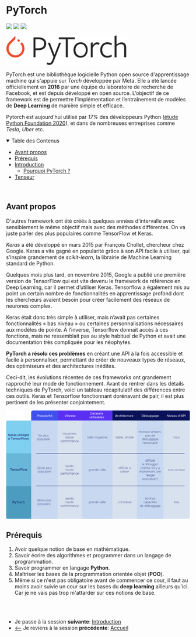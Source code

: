 # PyTorch
![](https://img.shields.io/badge/pytorch-1.13.1-orange)
![](https://img.shields.io/badge/lastest-2023--03--16-success)
![](https://img.shields.io/badge/contact-dr.mokira%40gmail.com-blueviolet)

![](./images/Pytorch_logo.png)

PyTorch est une bibliothèque logicielle Python open source d'apprentissage machine qui s'appuie sur *Torch* développée par Meta. Elle a été lancée officiellement en **2016** par une équipe du laboratoire de recherche de Facebook, et est depuis développé en open source. L’objectif de ce framework est de permettre l’implémentation et l’entraînement de modèles de **Deep Learning** de manière simple et efficace.

Pytorch est aujourd’hui utilisé par *17%* des développeurs Python ([étude Python Foundation 2020](https://www.jetbrains.com/lp/python-developers-survey-2020/)), et dans de nombreuses entreprises comme *Tesla*, *Uber* etc.

<details id="table-content" open>
    <summary>Table des Contenus</summary>
    <ul>
        <li><a href="#avant-propos">Avant propos</a> </li>
        <li><a href="#prérequis">Prérequis</a> </li>
        <li><a href="./intro/README.md">Introduction</a>
            <ul>
                <li><a href="./intro/README.md#pourquoi-pytorch">Pourquoi PyTorch ?</a></li>
            </ul>
        </li>
        <li><a href="./tensor/README.md">Tenseur</a>
            <ul>
            </ul>
        </li>
    </ul>

</details>
<br/>

## Avant propos
D'autres framework ont été créés à quelques années d’intervalle avec sensiblement le même objectif mais avec des méthodes différentes. On va juste parler des plus populaires comme TensorFlow et Keras.

*Keras* a été développé en mars 2015 par François Chollet, chercheur chez Google. Keras a vite gagné en popularité grâce à son API facile à utiliser, qui s’inspire grandement de *scikit-learn*, la librairie de Machine Learning standard de Python.

Quelques mois plus tard, en novembre 2015, Google a publié une première version de TensorFlow qui est vite devenu le framework de référence en Deep Learning, car il permet d’utiliser Keras. Tensorflow a également mis au point un certain nombre de fonctionnalités en apprentissage profond dont les chercheurs avaient besoin pour créer facilement des réseaux de neurones complex.

Keras était donc très simple à utiliser, mais n’avait pas certaines fonctionnalités « bas niveau » ou certaines personnalisations nécessaires aux modèles de pointe. À l’inverse, Tensorflow donnait accès à ces fonctions, mais ne ressemblait pas au style habituel de Python et avait une documentation très compliquée pour les néophytes.

**PyTorch a résolu ces problèmes** en créant une API à la fois accessible et facile à personnaliser, permettant de créer de nouveaux types de réseaux, des optimiseurs et des architectures inédites.

Ceci-dit, les évolutions récentes de ces frameworks ont grandement rapproché leur mode de fonctionnement. Avant de rentrer dans les détails techniques de PyTorch, voici un tableau récapitulatif des différences entre ces outils. Keras et Tensorflow fonctionnant dorénavant de pair, il est plus pertinent de les présenter conjointement.

![](./images/img1.png)


## Prérequis
1. Avoir quelque notion de base en mathématique.
2. Savoir écrire des algorithmes et programmer dans un langage de programmation.
3. Savoir programmer en langage **Python**.
4. Maîtriser les bases de la programmation orientée objet (**POO**).
5. Même si ce n'est pas obligatoire avant de commencer ce cour, il faut au moins avoir suivie un cour sur les bases du **deep learning** ailleurs qu'ici. Car je ne vais pas trop m'attarder sur ces notions de base.<br/>



<br/>
<br/>

- Je passe à la session **suivante**: [Introduction](./intro/README.md)
- [<--](../README.md) Je reviens à la session **précédente**: [Accueil](../README.md)



